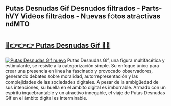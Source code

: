## Putas Desnudas Gif D𝚎sn𝚞dos filtr𝚊dos - Parts-hVY Vid𝚎os filtr𝚊dos - N𝚞evas f𝚘tos atr𝚊ctivas ndMTO

# <h2><a href="http://mbcxha.tromn.icu/?c=Putas+Desnudas+Gif">🔗👉👉👉 Putas Desnudas Gif 🔗🔗</a></h2>

[![Putas Desnudas Gif nuevo](https://i.imgur.com/pEAQMta.gif)](http://mbcxha.tromn.icu/?c=Putas+Desnudas+Gif)
Putas Desnudas Gif, una figura multifacética y estimulante, se resiste a la categorización simple. Su enfoque único para crear una presencia en línea ha fascinado y provocado observadores, generando debates sobre moralidad, autorrepresentación y las complejidades de las sociedades digitales. A pesar de la ambigüedad de sus intenciones, su huella en el ámbito digital es imborrable. Armado con un espíritu inquebrantable y un atractivo innegable, el viaje de Putas Desnudas Gif en el ámbito digital es interminable.
